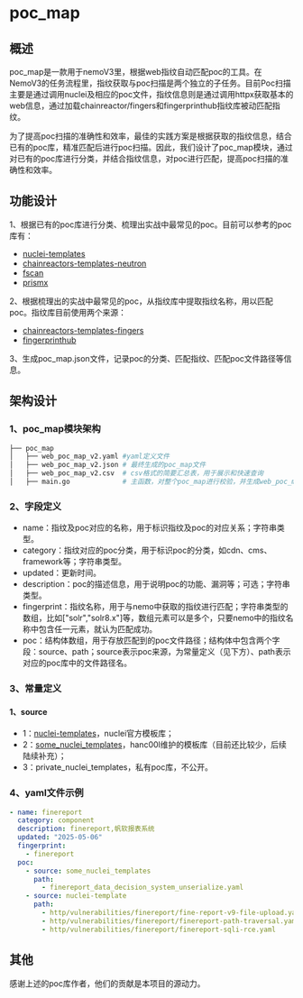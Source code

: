 # poc_map

## 概述

poc_map是一款用于nemoV3里，根据web指纹自动匹配poc的工具。在NemoV3的任务流程里，指纹获取与poc扫描是两个独立的子任务。目前Poc扫描主要是通过调用nuclei及相应的poc文件，指纹信息则是通过调用httpx获取基本的web信息，通过加载chainreactor/fingers和fingerprinthub指纹库被动匹配指纹。

为了提高poc扫描的准确性和效率，最佳的实践方案是根据获取的指纹信息，结合已有的poc库，精准匹配后进行poc扫描。因此，我们设计了poc_map模块，通过对已有的poc库进行分类，并结合指纹信息，对poc进行匹配，提高poc扫描的准确性和效率。

## 功能设计

1、根据已有的poc库进行分类、梳理出实战中最常见的poc。目前可以参考的poc库有：

- [nuclei-templates](https://github.com/projectdiscovery/nuclei-templates)
- [chainreactors-templates-neutron](https://github.com/chainreactors/templates/tree/master/neutron)
- [fscan](https://github.com/shadow1ng/fscan/tree/dev/WebScan/pocs)
- [prismx](https://github.com/yqcs/prismx/tree/main/core/plugins/exploits)

2、根据梳理出的实战中最常见的poc，从指纹库中提取指纹名称，用以匹配poc。指纹库目前使用两个来源：

- [chainreactors-templates-fingers](https://github.com/chainreactors/templates/tree/master/fingers/http)
- [fingerprinthub](https://github.com/0x727/FingerprintHub)

3、生成poc_map.json文件，记录poc的分类、匹配指纹、匹配poc文件路径等信息。

## 架构设计

### 1、poc_map模块架构

```bash
├── poc_map
│   ├── web_poc_map_v2.yaml #yaml定义文件
│   ├── web_poc_map_v2.json # 最终生成的poc_map文件
│   ├── web_poc_map_v2.csv  # csv格式的简要汇总表，用于展示和快速查询
│   ├── main.go             # 主函数，对整个poc_map进行校验，并生成web_poc_map_v2.json文件

```

### 2、字段定义

- name：指纹及poc对应的名称，用于标识指纹及poc的对应关系；字符串类型。
- category：指纹对应的poc分类，用于标识poc的分类，如cdn、cms、framework等；字符串类型。
- updated：更新时间。
- description：poc的描述信息，用于说明poc的功能、漏洞等；可选；字符串类型。
- fingerprint：指纹名称，用于与nemo中获取的指纹进行匹配；字符串类型的数组，比如["solr","solr8.x"]等，数组元素可以是多个，只要nemo中的指纹名称中包含任一元素，就认为匹配成功。
- poc：结构体数组，用于存放匹配到的poc文件路径；结构体中包含两个字段：source、path；source表示poc来源，为常量定义（见下方）、path表示对应的poc库中的文件路径名。

### 3、常量定义

#### 1、source

- 1：[nuclei-templates](https://github.com/projectdiscovery/nuclei-templates)，nuclei官方模板库；
- 2：[some_nuclei_templates](https://github.com/hanc00l/some_nuclei_templates)，hanc00l维护的模板库（目前还比较少，后续陆续补充）；
- 3：private_nuclei_templates，私有poc库，不公开。

### 4、yaml文件示例

```yaml
- name: finereport
  category: component
  description: finereport,帆软报表系统
  updated: "2025-05-06"
  fingerprint:
    - finereport
  poc:
    - source: some_nuclei_templates
      path:
        - finereport_data_decision_system_unserialize.yaml
    - source: nuclei-template
      path:
        - http/vulnerabilities/finereport/fine-report-v9-file-upload.yaml
        - http/vulnerabilities/finereport/finereport-path-traversal.yaml
        - http/vulnerabilities/finereport/finereport-sqli-rce.yaml
```

## 其他

感谢上述的poc库作者，他们的贡献是本项目的源动力。